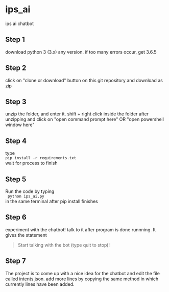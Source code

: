 # ips_ai
ips ai chatbot

## Step 1
download python 3 (3.x) any version. if too many errors occur, get 3.6.5

## Step 2
click on "clone or download" button on this git repository and download as zip

## Step 3 
unzip the folder, and enter it. shift + right click inside the folder after unzipping and click on "open command prompt here" OR "open powershell window here"

## Step 4
type  
``` pip install -r requirements.txt ```  
wait for process to finish

## Step 5 
Run the code by typing  
``` python ips_ai.py```  
in the same terminal after pip install finishes

## Step 6
experiment with the chatbot! talk to it after program is done runnning. It gives the statement   
> Start talking with the bot (type quit to stop)!

## Step 7
The project is to come up with a nice idea for the chatbot and edit the file called intents.json. add more lines by copying the same method in which currently lines have been added.
